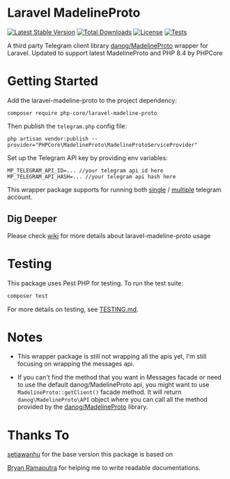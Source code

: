 # Laravel MadelineProto
[![Latest Stable Version](https://poser.pugx.org/php-core/laravel-madeline-proto/v)](//packagist.org/packages/php-core/laravel-madeline-proto)
[![Total Downloads](https://poser.pugx.org/php-core/laravel-madeline-proto/downloads)](//packagist.org/packages/php-core/laravel-madeline-proto)
[![License](https://poser.pugx.org/php-core/laravel-madeline-proto/license)](//packagist.org/packages/php-core/laravel-madeline-proto)
[![Tests](https://github.com/php-core/laravel-madeline-proto/actions/workflows/tests.yml/badge.svg)](https://github.com/php-core/laravel-madeline-proto/actions/workflows/tests.yml)

A third party Telegram client library [danog/MadelineProto](https://github.com/danog/MadelineProto) wrapper for Laravel.
Updated to support latest MadelineProto and PHP 8.4 by PHPCore

# Getting Started

Add the laravel-madeline-proto to the project dependency:

```shell script
composer require php-core/laravel-madeline-proto
```

Then publish the `telegram.php` config file:

```shell script
php artisan vendor:publish --provider="PHPCore\MadelineProto\MadelineProtoServiceProvider"
```

Set up the Telegram API key by providing env variables:

```dotenv
MP_TELEGRAM_API_ID=... //your telegram api id here
MP_TELEGRAM_API_HASH=... //your telegram api hash here
```

This wrapper package supports for running both [single](https://github.com/php-core/laravel-madeline-proto/wiki/Single-Telegram-Account) / [multiple](https://github.com/php-core/laravel-madeline-proto/wiki/Multiple-Telegram-Account) telegram account.

## Dig Deeper

Please check [wiki](https://github.com/php-core/laravel-madeline-proto/wiki) for more details about laravel-madeline-proto usage

# Testing

This package uses Pest PHP for testing. To run the test suite:

```bash
composer test
```

For more details on testing, see [TESTING.md](TESTING.md).

# Notes

* This wrapper package is still not wrapping all the apis yet, I'm still focusing on wrapping the messages api.

* If you can't find the method that you want in Messages facade or need to use the default danog/MadelineProto api, you might want to use `MadelineProto::getClient()` facade method. It will return `danog\MadelineProto\API` object where you can call all the method provided by the [danog/MadelineProto](https://github.com/danog/MadelineProto) library.

# Thanks To

[setiawanhu](https://github.com/setiawanhu) for the base version this package is based on

[Bryan Ramaputra](https://github.com/Ordinal43) for helping me to write readable documentations.  
